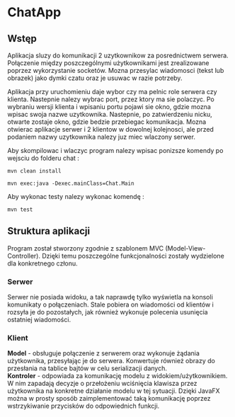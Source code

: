 # ChatApp

## Wstęp

Aplikacja sluzy do komunikacji 2 uzytkownikow za posrednictwem serwera. Połączenie między poszczególnymi użytkownikami jest zrealizowane poprzez wykorzystanie socketów. Mozna przesylac wiadomosci (tekst lub obrazek) jako dymki czatu oraz je usuwac w razie potrzeby.

Aplikacja przy uruchomieniu daje wybor czy ma pelnic role serwera czy klienta. Nastepnie nalezy wybrac port, przez ktory ma sie polaczyc. Po wybraniu wersji klienta i wpisaniu portu pojawi sie okno, gdzie mozna wpisac swoja nazwe uzytkownika. Nastepnie, po zatwierdzeniu nicku, otwarte zostaje okno, gdzie bedzie przebiegac komunikacja. Mozna otwierac aplikacje serwer i 2 klientow w dowolnej kolejnosci, ale przed podaniem nazwy uzytkownika nalezy juz miec wlaczony serwer.

Aby skompilowac i wlaczyc program nalezy wpisac ponizsze komendy po wejsciu do folderu chat :

`mvn clean install`

`mvn exec:java -Dexec.mainClass=Chat.Main`

Aby wykonac testy nalezy wykonac komendę :

`mvn test`

## Struktura aplikacji

Program został stworzony zgodnie z szablonem MVC (Model-View-Controller). Dzięki temu poszczególne funkcjonalności zostały wydzielone dla konkretnego członu. 

### Serwer

Serwer nie posiada widoku, a tak naprawdę tylko wyświetla na konsoli komunikaty o połączeniach. Stale pobiera on wiadomości od klientów i rozsyła je do pozostałych, jak również wykonuje polecenia usunięcia ostatniej wiadomości.

### Klient

**Model** - obsługuje połączenie z serwerem oraz wykonuje żądania użytkownika, przesyłając je do serwera. Konwertuje również obrazy do przesłania na tablice bajtów w celu serializacji danych. <br>
**Kontroler** - odpowiada za komunikację modelu z widokiem/użytkownikiem. W nim zapadają decyzje o przełożeniu wciśnięcia klawisza przez użytkownika na konkretne działanie modelu w tej sytuacji. Dzięki JavaFX można w prosty sposób zaimplementować taką komunikację poprzez wstrzykiwanie przycisków do odpowiednich funkcji.
